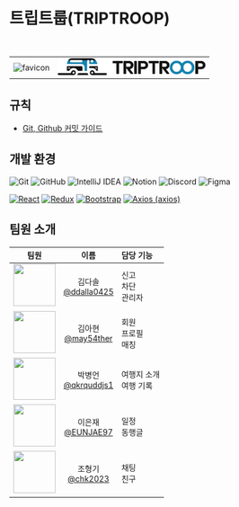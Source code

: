 # 트립트룹(TRIPTROOP) 

<br/>

<table>
  <tbody>
    <tr>
      <td>
        <img src="https://avatars.githubusercontent.com/u/168394855?s=200&v=4" height="150" alt="favicon">
      </td>
      <td>
        <picture>
          <source media="(prefers-color-scheme: dark)" srcset="https://github.com/2024-TikiTaka/.github/blob/main/Logo/logo_triptroop_horizontal_darkmode.png?raw=true">
          <img src="https://github.com/2024-TikiTaka/.github/blob/main/Logo/logo_triptroop_horizontal_lightmode.png?raw=true" height="30">
        </picture>
      </td>
    </tr>
  </tbody>
</table>

## 규칙

-   [Git, Github 커밋 가이드](https://github.com/2024-TikiTaka/fe-triptroop/wiki/%EC%BB%A4%EB%B0%8B-%EA%B0%80%EC%9D%B4%EB%93%9C)

## 개발 환경

![Git](https://img.shields.io/badge/Git-F05032?style=flat-square&logo=git&logoColor=white)
![GitHub](https://img.shields.io/badge/GitHub-181717?style=flat-square&logo=github&logoColor=white)
![IntelliJ IDEA](https://img.shields.io/badge/IntelliJ_IDEA-000000?style=flat-square&logo=intellij-idea&logoColor=white)
![Notion](https://img.shields.io/badge/Notion-000000?style=flat-square&logo=notion&logoColor=white)
![Discord](https://img.shields.io/badge/Discord-5865F2?style=flat-square&logo=discord&logoColor=white)
![Figma](https://img.shields.io/badge/Figma-F24E1E?style=flat-square&logo=figma&logoColor=white)

[![React](https://img.shields.io/badge/React-007396?style=flat-square&logo=react&logoColor=white)](https://facebook.github.io/react/)
[![Redux](https://img.shields.io/badge/Redux-764ABC?style=flat-square&logo=redux&logoColor=white)](https://redux.js.org/)
[![Bootstrap](https://img.shields.io/badge/Bootstrap-563C79?style=flat-square&logo=bootstrap&logoColor=white)](https://getbootstrap.com/)
[![Axios (axios)](https://img.shields.io/badge/Axios-ffffff?style=flat-square&logo=axios&logoColor=671ddf)](https://axios-http.com/)

## 팀원 소개
| 팀원 | 이름 | 담당 기능 |
|:--------------:|:--------------:|:--------------|
| [<img src="https://avatars.githubusercontent.com/u/154950177?v=4"      height=75 width=75> ](https://github.com/ddalla0425)  | 김다솔 <br/> [@ddalla0425](https://github.com/ddalla0425) |  신고<br> 차단<br> 관리자 |
| [<img src="https://avatars.githubusercontent.com/u/42160693?s=96&v=4"  height=75 width=75> ](https://github.com/may54ther)   | 김아현 <br/> [@may54ther](https://github.com/may54ther) |  회원<br> 프로필<br> 매칭 |
| [<img src="https://avatars.githubusercontent.com/u/154950075?s=60&v=4" height=75 width=75> ](https://github.com/qkrquddjs1)  | 박병언 <br/> [@qkrquddjs1](https://github.com/qkrquddjs1) |  여행지 소개<br> 여행 기록 |
| [<img src="https://avatars.githubusercontent.com/u/154950170?v=4"      height=75 width=75> ](https://github.com/EUNJAE97)    | 이은재 <br/> [@EUNJAE97](https://github.com/EUNJAE97) |  일정<br> 동행글 |
| [<img src="https://avatars.githubusercontent.com/u/120306336?v=4"      height=75 width=75> ](https://github.com/chk2023)     | 조형기 <br/> [@chk2023](https://github.com/chk2023) |  채팅<br> 친구 |


<!--

| 김다솔 | 김아현 | 박병언 | 이은재 | 조형기 |    
|:--------------:|:--------------:|:--------------:|:--------------:|:--------------:| 
| [<img src="https://avatars.githubusercontent.com/u/154950177?v=4" height=100 width=100> <br/> @ddalla0425](https://github.com/ddalla0425) |[<img src="https://avatars.githubusercontent.com/u/42160693?s=96&v=4" height=100 width=100> <br/> @may54ther](https://github.com/may54ther) | [<img src="https://avatars.githubusercontent.com/u/154950075?s=60&v=4" height=100 width=100> <br/> @qkrquddjs1](https://github.com/qkrquddjs1) | [<img src="https://avatars.githubusercontent.com/u/154950170?v=4" height=100 width=100> <br/> @EUNJAE97](https://github.com/EUNJAE97) |[<img src="https://avatars.githubusercontent.com/u/120306336?v=4" height=100 width=100> <br/> @chk2023](https://github.com/chk2023) |
| 신고, 차단, 관리자 |  회원, 매칭 | 여행지 소개, 여행 기록 | 일정, 동행글 | 채팅, 친구  |


## 주요 기능

## 프로젝트 구조

## ERD

## 개선 목표

## 트러블 슈팅

## 프로젝트 후기
-->
